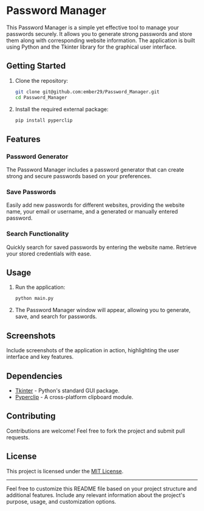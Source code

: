 # Password Manager

This Password Manager is a simple yet effective tool to manage your passwords securely. It allows you to generate strong passwords and store them along with corresponding website information. The application is built using Python and the Tkinter library for the graphical user interface.

## Getting Started

1. Clone the repository:

   ```bash
   git clone git@github.com:ember29/Password_Manager.git
   cd Password_Manager
   ```

2. Install the required external package:

   ```bash
   pip install pyperclip
   ```

## Features

### Password Generator

The Password Manager includes a password generator that can create strong and secure passwords based on your preferences.

### Save Passwords

Easily add new passwords for different websites, providing the website name, your email or username, and a generated or manually entered password.

### Search Functionality

Quickly search for saved passwords by entering the website name. Retrieve your stored credentials with ease.

## Usage

1. Run the application:

   ```bash
   python main.py
   ```

2. The Password Manager window will appear, allowing you to generate, save, and search for passwords.

## Screenshots

Include screenshots of the application in action, highlighting the user interface and key features.

## Dependencies

- [Tkinter](https://docs.python.org/3/library/tkinter.html) - Python's standard GUI package.
- [Pyperclip](https://pypi.org/project/pyperclip/) - A cross-platform clipboard module.

## Contributing

Contributions are welcome! Feel free to fork the project and submit pull requests.

## License

This project is licensed under the [MIT License](LICENSE).

---

Feel free to customize this README file based on your project structure and additional features. Include any relevant information about the project's purpose, usage, and customization options.
